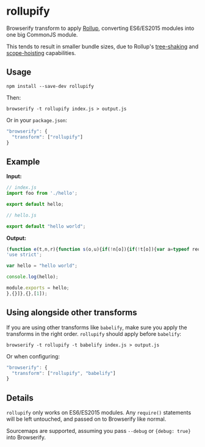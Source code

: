 rollupify
====

Browserify transform to apply [Rollup](http://rollupjs.org/), converting ES6/ES2015 modules
into one big CommonJS module.

This tends to result in smaller bundle sizes, due to Rollup's [tree-shaking](http://www.2ality.com/2015/12/webpack-tree-shaking.html) and
[scope-hoisting](https://github.com/substack/node-browserify/issues/1379#issuecomment-183383199) capabilities.

Usage
---

    npm install --save-dev rollupify

Then:

    browserify -t rollupify index.js > output.js

Or in your `package.json`:

```js
"browserify": {
  "transform": ["rollupify"]
}
```

Example
---

**Input:**

```js
// index.js
import foo from './hello';

export default hello;
```

```js
// hello.js

export default "hello world";
```

**Output:**

```js
(function e(t,n,r){function s(o,u){if(!n[o]){if(!t[o]){var a=typeof require=="function"&&require;if(!u&&a)return a(o,!0);if(i)return i(o,!0);var f=new Error("Cannot find module '"+o+"'");throw f.code="MODULE_NOT_FOUND",f}var l=n[o]={exports:{}};t[o][0].call(l.exports,function(e){var n=t[o][1][e];return s(n?n:e)},l,l.exports,e,t,n,r)}return n[o].exports}var i=typeof require=="function"&&require;for(var o=0;o<r.length;o++)s(r[o]);return s})({1:[function(require,module,exports){
'use strict';

var hello = "hello world";

console.log(hello);

module.exports = hello;
},{}]},{},[1]);
```

Using alongside other transforms
----

If you are using other transforms like `babelify`, make sure you apply
the transforms in the right order. `rollupify` should apply before `babelify`:

    browserify -t rollupify -t babelify index.js > output.js

Or when configuring:

```js
"browserify": {
  "transform": ["rollupify", "babelify"]
}
```

Details
----

`rollupify` only works on ES6/ES2015 modules. Any `require()` statements will
be left untouched, and passed on to Browserify like normal.

Sourcemaps are supported, assuming you pass `--debug` or `{debug: true}`
into Browserify.